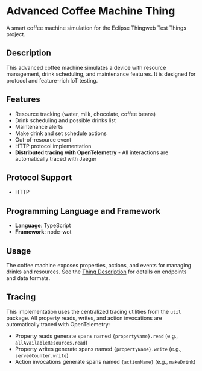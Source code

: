 # Advanced Coffee Machine Thing

A smart coffee machine simulation for the Eclipse Thingweb Test Things project.

## Description

This advanced coffee machine simulates a device with resource management, drink scheduling, and maintenance features. It is designed for protocol and feature-rich IoT testing.

## Features

-   Resource tracking (water, milk, chocolate, coffee beans)
-   Drink scheduling and possible drinks list
-   Maintenance alerts
-   Make drink and set schedule actions
-   Out-of-resource event
-   HTTP protocol implementation
-   **Distributed tracing with OpenTelemetry** - All interactions are automatically traced with Jaeger

## Protocol Support

-   HTTP

## Programming Language and Framework

-   **Language**: TypeScript
-   **Framework**: node-wot

## Usage

The coffee machine exposes properties, actions, and events for managing drinks and resources. See the [Thing Description](http://plugfest.thingweb.io/http-advanced-coffee-machine) for details on endpoints and data formats.

## Tracing

This implementation uses the centralized tracing utilities from the `util` package. All property reads, writes, and action invocations are automatically traced with OpenTelemetry:

-   Property reads generate spans named `{propertyName}.read` (e.g., `allAvailableResources.read`)
-   Property writes generate spans named `{propertyName}.write` (e.g., `servedCounter.write`)
-   Action invocations generate spans named `{actionName}` (e.g., `makeDrink`)
